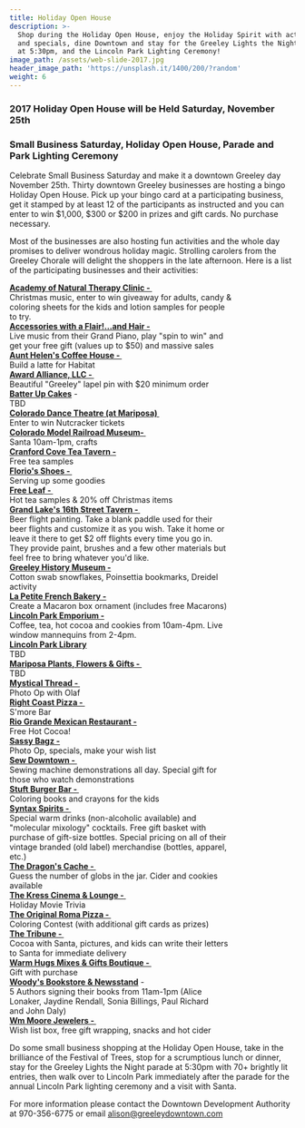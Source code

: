 ```yaml
---
title: Holiday Open House
description: >-
  Shop during the Holiday Open House, enjoy the Holiday Spirit with activities
  and specials, dine Downtown and stay for the Greeley Lights the Night Parade
  at 5:30pm, and the Lincoln Park Lighting Ceremony!
image_path: /assets/web-slide-2017.jpg
header_image_path: 'https://unsplash.it/1400/200/?random'
weight: 6
---
```



### 2017 Holiday Open House will be Held Saturday, November 25th

### Small Business Saturday, Holiday Open House, Parade and Park Lighting Ceremony

Celebrate Small Business Saturday and make it a downtown Greeley day November 25th. Thirty downtown Greeley businesses are hosting a bingo Holiday Open House. Pick up your bingo card at a participating business, get it stamped by at least 12 of the participants as instructed and you can enter to win $1,000, $300 or $200 in prizes and gift cards. No purchase necessary.

Most of the businesses are also hosting fun activities and the whole day promises to deliver wondrous holiday magic. Strolling carolers from the Greeley Chorale will delight the shoppers in the late afternoon. Here is a list of the participating businesses and their activities:

**<u>Academy of Natural Therapy Clinic -&nbsp;</u>**<br>Christmas music, enter to win giveaway for adults, candy &&nbsp;<br>coloring sheets for the kids and lotion samples for people&nbsp;<br>to try.&nbsp;<br>**<u>Accessories with a Flair!&hellip;and Hair -</u>**&nbsp;<br>Live music from their Grand Piano, play "spin to win" and&nbsp;<br>get your free gift (values up to $50) and massive sales<br>**<u>Aunt Helen's Coffee House -&nbsp;</u>**<br>Build a latte for Habitat<br>**<u>Award Alliance, LLC -&nbsp;</u>**<br>Beautiful "Greeley" lapel pin with $20 minimum order<br>**<u>Batter Up Cakes</u>** -&nbsp;<br>TBD&nbsp;<br>**<u>Colorado Dance Theatre (at Mariposa)&nbsp;</u>**<br>Enter to win Nutcracker tickets<br>**<u>Colorado Model Railroad Museum-&nbsp;</u>**<br>Santa 10am-1pm, crafts<br>**<u>Cranford Cove Tea Tavern -</u>**&nbsp;<br>Free tea samples<br>**<u>Florio's Shoes -&nbsp;</u>**<br>Serving up some goodies<br>**<u>Free Leaf -&nbsp;</u>**<br>Hot tea samples & 20% off Christmas items<br>**<u>Grand Lake's 16th Street Tavern -&nbsp;</u>**<br>Beer flight painting. Take a blank paddle used for their&nbsp;<br>beer flights and customize it as you wish. Take it home or&nbsp;<br>leave it there to get $2 off flights every time you go in.&nbsp;<br>They provide paint, brushes and a few other materials but&nbsp;<br>feel free to bring whatever you'd like.<br>**<u>Greeley History Museum -</u>**&nbsp;<br>Cotton swab snowflakes, Poinsettia bookmarks, Dreidel&nbsp;<br>activity<br>**<u>La Petite French Bakery -</u>**&nbsp;<br>Create a Macaron box ornament (includes free Macarons)<br>**<u>Lincoln Park Emporium -</u>**&nbsp;<br>Coffee, tea, hot cocoa and cookies from 10am-4pm. Live&nbsp;<br>window mannequins from 2-4pm.&nbsp;<br>**<u>Lincoln Park Library</u>**<br>TBD&nbsp;<br>**<u>Mariposa Plants, Flowers &amp; Gifts -&nbsp;</u>**<br>TBD<br>**<u>Mystical Thread -&nbsp;</u>**<br>Photo Op with Olaf<br>**<u>Right Coast Pizza -&nbsp;</u>**<br>S'more Bar<br>**<u>Rio Grande Mexican Restaurant -</u>**&nbsp;<br>Free Hot Cocoa!<br>**<u>Sassy Bagz -</u>**&nbsp;<br>Photo Op, specials, make your wish list<br>**<u>Sew Downtown -&nbsp;</u>**<br>Sewing machine demonstrations all day. Special gift for&nbsp;<br>those who watch demonstrations<br>**<u>Stuft Burger Bar -&nbsp;</u>**<br>Coloring books and crayons for the kids<br>**<u>Syntax Spirits -&nbsp;</u>**<br>Special warm drinks (non-alcoholic available) and&nbsp;<br>"molecular mixology" cocktails. Free gift basket with&nbsp;<br>purchase of gift-size bottles. Special pricing on all of their&nbsp;<br>vintage branded (old label) merchandise (bottles, apparel,&nbsp;<br>etc.)<br>**<u>The Dragon's Cache -&nbsp;</u>**<br>Guess the number of globs in the jar. Cider and cookies&nbsp;<br>available<br>**<u>The Kress Cinema &amp; Lounge -&nbsp;</u>**<br>Holiday Movie Trivia<br>**<u>The Original Roma Pizza -&nbsp;</u>**<br>Coloring Contest (with additional gift cards as prizes)<br>**<u>The Tribune -&nbsp;</u>**<br>Cocoa with Santa, pictures, and kids can write their letters&nbsp;<br>to Santa for immediate delivery<br>**<u>Warm Hugs Mixes &amp; Gifts Boutique -&nbsp;</u>**<br>Gift with purchase<br>**<u>Woody's Bookstore &amp; Newsstand</u>** -&nbsp;<br>5 Authors signing their books from 11am-1pm (Alice&nbsp;<br>Lonaker, Jaydine Rendall, Sonia Billings, Paul Richard&nbsp;<br>and John Daly)<br>**<u>Wm Moore Jewelers -&nbsp;</u>**<br>Wish list box, free gift wrapping, snacks and hot cider

Do some small business shopping at the Holiday Open House, take in the brilliance of the Festival of Trees, stop for a scrumptious lunch or dinner, stay for the Greeley Lights the Night parade at 5:30pm with 70+ brightly lit entries, then walk over to Lincoln Park immediately after the parade for the annual Lincoln Park lighting ceremony and a visit with Santa.

For more information please contact the Downtown Development Authority at 970-356-6775 or email alison@greeleydowntown.com